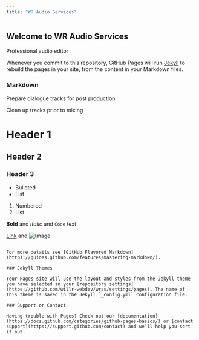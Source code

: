 ```yaml
---
title: "WR Audio Services"
---
```


## Welcome to WR Audio Services

Professional audio editor

Whenever you commit to this repository, GitHub Pages will run [Jekyll](https://jekyllrb.com/) to rebuild the pages in your site, from the content in your Markdown files.

### Markdown

Prepare dialogue tracks for post production

Clean up tracks prior to mixing

# Header 1
## Header 2
### Header 3

- Bulleted
- List

1. Numbered
2. List

**Bold** and _Italic_ and `Code` text

[Link](url) and ![Image](src)
```

For more details see [GitHub Flavored Markdown](https://guides.github.com/features/mastering-markdown/).

### Jekyll Themes

Your Pages site will use the layout and styles from the Jekyll theme you have selected in your [repository settings](https://github.com/willr-webdev/wras/settings/pages). The name of this theme is saved in the Jekyll `_config.yml` configuration file.

### Support or Contact

Having trouble with Pages? Check out our [documentation](https://docs.github.com/categories/github-pages-basics/) or [contact support](https://support.github.com/contact) and we’ll help you sort it out.
